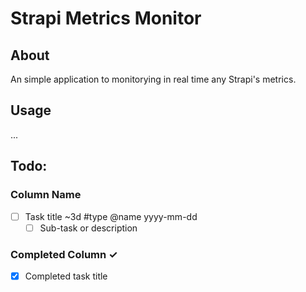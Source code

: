 # Strapi Metrics Monitor

## About

An simple application to monitorying in real time any Strapi's metrics.

## Usage

...

## Todo:

### Column Name

- [ ] Task title ~3d #type @name yyyy-mm-dd
  - [ ] Sub-task or description

### Completed Column ✓

- [x] Completed task title
